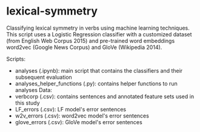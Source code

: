 # lexical-symmetry
Classifying lexical symmetry in verbs using machine learning techniques.
This script uses a Logistic Regression classifier with a customized dataset (from English Web Corpus 2015) and pre-trained word embeddings word2vec (Google News Corpus) and GloVe (Wikipedia 2014). 

Scripts:
- analyses (.ipynb): main script that contains the classifiers and their subsequent evaluation 
- analyses_helper_functions (.py): contains helper functions to run analyses
Data:
- verbcorp (.csv): contains sentences and annotated feature sets used in this study
- LF_errors (.csv): LF model's error sentences
- w2v_errors (.csv): word2vec model's error sentences
- glove_errors (.csv): GloVe model's error sentences

